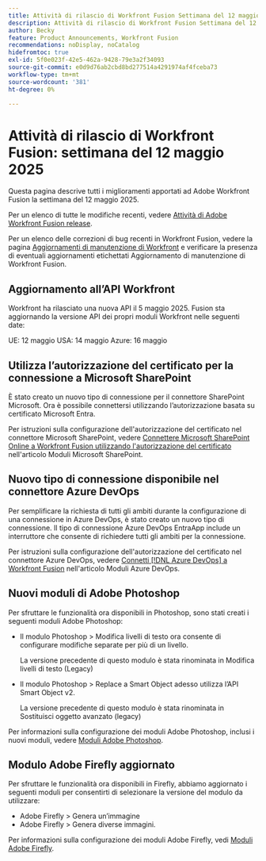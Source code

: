 ```yaml
---
title: Attività di rilascio di Workfront Fusion Settimana del 12 maggio 2025
description: Attività di rilascio di Workfront Fusion Settimana del 12 maggio 2025
author: Becky
feature: Product Announcements, Workfront Fusion
recommendations: noDisplay, noCatalog
hidefromtoc: true
exl-id: 5f0e023f-42e5-462a-9428-79e3a2f34093
source-git-commit: e0d9d76ab2cbd8bd277514a4291974af4fceba73
workflow-type: tm+mt
source-wordcount: '381'
ht-degree: 0%

---
```


# Attività di rilascio di Workfront Fusion: settimana del 12 maggio 2025

Questa pagina descrive tutti i miglioramenti apportati ad Adobe Workfront Fusion la settimana del 12 maggio 2025.

Per un elenco di tutte le modifiche recenti, vedere [Attività di Adobe Workfront Fusion release](/help/workfront-fusion/fusion-product-releases/fusion-release-activity.md).

Per un elenco delle correzioni di bug recenti in Workfront Fusion, vedere la pagina [Aggiornamenti di manutenzione di Workfront](https://experienceleague.adobe.com/en/docs/workfront-known-issues/releases/current-updates) e verificare la presenza di eventuali aggiornamenti etichettati Aggiornamento di manutenzione di Workfront Fusion.

## Aggiornamento all’API Workfront

Workfront ha rilasciato una nuova API il 5 maggio 2025. Fusion sta aggiornando la versione API dei propri moduli Workfront nelle seguenti date:

UE: 12 maggio
USA: 14 maggio
Azure: 16 maggio

## Utilizza l’autorizzazione del certificato per la connessione a Microsoft SharePoint

È stato creato un nuovo tipo di connessione per il connettore SharePoint Microsoft. Ora è possibile connettersi utilizzando l’autorizzazione basata su certificato Microsoft Entra.

Per istruzioni sulla configurazione dell&#39;autorizzazione del certificato nel connettore Microsoft SharePoint, vedere [Connettere Microsoft SharePoint Online a Workfront Fusion utilizzando l&#39;autorizzazione del certificato](/help/workfront-fusion/references/apps-and-modules/third-party-connectors/sharepoint-modules.md#connect-microsoft-sharepoint-online-to-workfront-fusion-using-certificate-authorization) nell&#39;articolo Moduli Microsoft SharePoint.

## Nuovo tipo di connessione disponibile nel connettore Azure DevOps

Per semplificare la richiesta di tutti gli ambiti durante la configurazione di una connessione in Azure DevOps, è stato creato un nuovo tipo di connessione. Il tipo di connessione Azure DevOps EntraApp include un interruttore che consente di richiedere tutti gli ambiti per la connessione.

Per istruzioni sulla configurazione dell&#39;autorizzazione del certificato nel connettore Azure DevOps, vedere [Connetti [!DNL Azure DevOps] a Workfront Fusion](/help/workfront-fusion/references/apps-and-modules/third-party-connectors/azure-dev-ops.md#connect-azure-devops-to-workfront-fusion) nell&#39;articolo Moduli Azure DevOps.

## Nuovi moduli di Adobe Photoshop

Per sfruttare le funzionalità ora disponibili in Photoshop, sono stati creati i seguenti moduli Adobe Photoshop:

* Il modulo Photoshop > Modifica livelli di testo ora consente di configurare modifiche separate per più di un livello.

  La versione precedente di questo modulo è stata rinominata in Modifica livelli di testo (Legacy)
* Il modulo Photoshop > Replace a Smart Object adesso utilizza l’API Smart Object v2.

  La versione precedente di questo modulo è stata rinominata in Sostituisci oggetto avanzato (legacy)

Per informazioni sulla configurazione dei moduli Adobe Photoshop, inclusi i nuovi moduli, vedere [Moduli Adobe Photoshop](/help/workfront-fusion/references/apps-and-modules/adobe-connectors/adobe-photoshop-modules.md).

## Modulo Adobe Firefly aggiornato

Per sfruttare le funzionalità ora disponibili in Firefly, abbiamo aggiornato i seguenti moduli per consentirti di selezionare la versione del modulo da utilizzare:

* Adobe Firefly > Genera un’immagine
* Adobe Firefly > Genera diverse immagini.

Per informazioni sulla configurazione dei moduli Adobe Firefly, vedi [Moduli Adobe Firefly](/help/workfront-fusion/references/apps-and-modules/adobe-connectors/adobe-firefly-modules.md).

